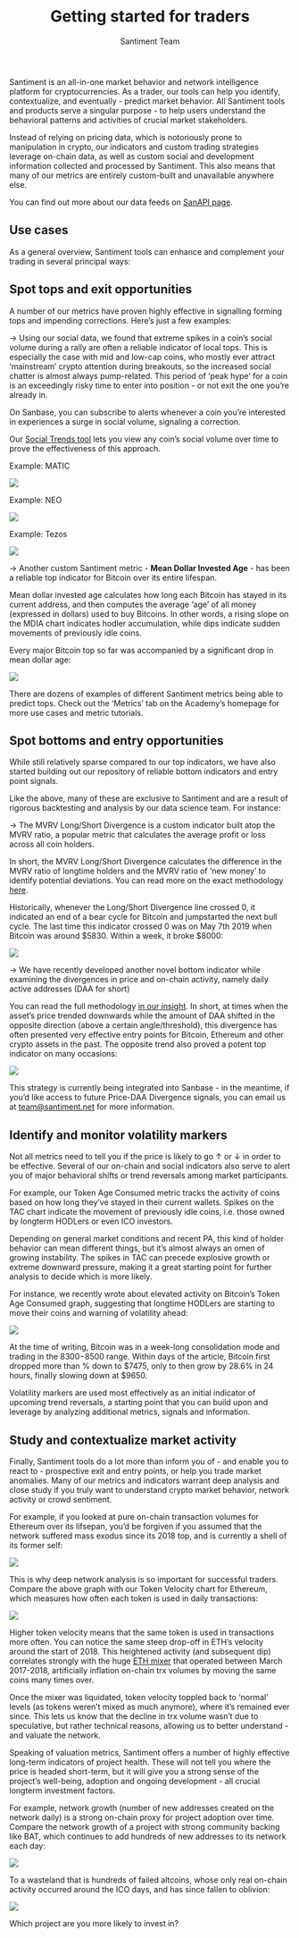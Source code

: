 ﻿---
title: Getting started for traders
description: Explanations, tutorials and use cases for Santiment metrics and tools. Learn how to use our platform to better understand market behavior, network activity and stakeholder trends.
author: Santiment Team
---

Santiment is an all-in-one market behavior and network intelligence platform for cryptocurrencies. As a trader, our tools can help you identify, contextualize, and eventually - predict market behavior.
All Santiment tools and products serve a singular purpose - to help users understand the behavioral patterns and activities of crucial market stakeholders.

Instead of relying on pricing data, which is notoriously prone to manipulation in crypto, our indicators and custom trading strategies leverage on-chain data, as well as custom social and development information collected and processed by Santiment. This also means that many of our metrics are entirely custom-built and unavailable anywhere else.

You can find out more about our data feeds on [SanAPI page](http://neuro.santiment.net).

## Use cases

As a general overview, Santiment tools can enhance and complement your trading in several principal ways:

## Spot tops and exit opportunities

A number of our metrics have proven highly effective in signalling forming tops and impending corrections. Here’s just a few examples:

-> Using our social data, we found that extreme spikes in a coin’s social volume during a rally are often a reliable indicator of local tops. This is especially the case with mid and low-cap coins, who mostly ever attract ‘mainstream’ crypto attention during breakouts, so the increased social chatter is almost always pump-related. This period of ‘peak hype’ for a coin is an exceedingly risky time to enter into position - or not exit the one you’re already in.


On Sanbase, you can subscribe to alerts whenever a coin you’re interested in experiences a surge in social volume, signaling a correction.

Our [Social Trends tool](https://app.santiment.net/labs/trends) lets you view any coin’s social volume over time to prove the effectiveness of this approach.

Example: MATIC

![](image7.png)


Example: NEO

![](image6.png)

Example: Tezos

![](image8.png)


-> Another custom Santiment metric - **Mean Dollar Invested Age** - has been a reliable top indicator for Bitcoin over its entire lifespan.

Mean dollar invested age calculates how long each Bitcoin has stayed in its current address, and then computes the average ‘age’ of all money (expressed in dollars) used to buy Bitcoins. In other words, a rising slope on the MDIA chart indicates hodler accumulation, while dips indicate sudden movements of previously idle coins.

Every major Bitcoin top so far was accompanied by a significant drop in mean dollar age:

![](image2.png)

There are dozens of examples of different Santiment metrics being able to predict tops. Check out the ‘Metrics’ tab on the Academy’s homepage for more use cases and metric tutorials.

## Spot bottoms and entry opportunities

While still relatively sparse compared to our top indicators, we have also started building out our repository of reliable bottom indicators and entry point signals.



Like the above, many of these are exclusive to Santiment and are a result of rigorous backtesting and analysis by our data science team. For instance:



-> The MVRV Long/Short Divergence is a custom indicator built atop the MVRV ratio, a popular metric that calculates the average profit or loss across all coin holders.



In short, the MVRV Long/Short Divergence calculates the difference in the MVRV ratio of longtime holders and the MVRV ratio of ‘new money’ to identify potential deviations. You can read more on the exact methodology [here](https://insights.santiment.net/read/btc's-mvrv-long%252Fshort-difference-waves-a-bullish-flag-5620).



Historically, whenever the Long/Short Divergence line crossed 0, it indicated an end of a bear cycle for Bitcoin and jumpstarted the next bull cycle. The last time this indicator crossed 0 was on May 7th 2019 when Bitcoin was around $5830. Within a week, it broke $8000:


![](image4.png)

-> We have recently developed another novel bottom indicator while examining the divergences in price and on-chain activity, namely daily active addresses (DAA for short)

You can read the full methodology [in our insight](https://insights.santiment.net/read/price---daily-addresses-divergence%3A-%0Aa-primer-on-on-chain-trading-strategies-2222). In short, at times when the asset’s price trended downwards while the amount of DAA shifted in the opposite direction (above a certain angle/threshold), this divergence has often presented very effective entry points for Bitcoin, Ethereum and other crypto assets in the past. The opposite trend also proved a potent top indicator on many occasions:

![](image9.png)

This strategy is currently being integrated into Sanbase - in the meantime, if you’d like access to future Price-DAA Divergence signals, you can email us at team@santiment.net for more information.


## Identify and monitor volatility markers


Not all metrics need to tell you if the price is likely to go ↑ or ↓ in order to be effective. Several of our on-chain and social indicators also serve to alert you of major behavioral shifts or trend reversals among market participants.



For example, our Token Age Consumed metric tracks the activity of coins based on how long they’ve stayed in their current wallets. Spikes on the TAC chart indicate the movement of previously idle coins, i.e. those owned by longterm HODLers or even ICO investors.



Depending on general market conditions and recent PA, this kind of holder behavior can mean different things, but it’s  almost always an omen of growing instability. The spikes in TAC can precede explosive growth or extreme downward pressure, making it a great starting point for further analysis to decide which is more likely. 



For instance, we recently wrote about elevated activity on Bitcoin’s Token Age Consumed graph, suggesting that longtime HODLers are starting to move their coins and warning of volatility ahead:

![](image10.png)


At the time of writing, Bitcoin was in a week-long consolidation mode and trading in the $8300-$8500 range. Within days of the article, Bitcoin first dropped more than % down to $7475, only to then grow by 28.6% in 24 hours, finally slowing down at $9650.



Volatility markers are used most effectively as an initial indicator of upcoming trend reversals, a starting point that you can build upon and leverage by analyzing additional metrics, signals and information.


## Study and contextualize market activity

Finally, Santiment tools do a lot more than inform you of - and enable you to react to - prospective exit and entry points, or help you trade market anomalies. Many of our metrics and indicators warrant deep analysis and close study if you truly want to understand crypto market behavior, network activity or crowd sentiment.



For example, if you looked at pure on-chain transaction volumes for Ethereum over its lifsepan, you’d be forgiven if you assumed that the network suffered mass exodus since its 2018 top, and is currently a shell of its former self:



![](image11.png)

This is why deep network analysis is so important for successful traders. Compare the above graph with our Token Velocity chart for Ethereum, which measures how often each token is used in daily transactions:

![](image1.png)

Higher token velocity means that the same token is used in transactions more often. You can notice the same steep drop-off in ETH’s velocity around the start of 2018. This heightened activity (and subsequent dip) correlates strongly with the huge [ETH mixer](https://nulltx.com/over-68-of-all-ethereum-transaction-value-is-mixed-by-one-entity/) that operated between March 2017-2018, artificially inflation on-chain trx volumes by moving the same coins many times over.


Once the mixer was liquidated, token velocity toppled back to ‘normal’ levels (as tokens weren’t mixed as much anymore), where it’s remained ever since. This lets us know that the decline in trx volume wasn’t due to speculative, but rather technical reasons, allowing us to better understand - and valuate the network.


Speaking of valuation metrics, Santiment offers a number of highly effective long-term indicators of project health. These will not tell you where the price is headed short-term, but it will give you a strong sense of the project’s well-being, adoption and ongoing development - all crucial longterm investment factors.


For example, network growth (number of new addresses created on the network daily) is a strong on-chain proxy for project adoption over time. Compare the network growth of a project with strong community backing like BAT, which continues to add hundreds of new addresses to its network each day:

![](image3.png)

To a wasteland that is hundreds of failed altcoins, whose only real on-chain activity occurred around the ICO days, and has since fallen to oblivion:

![](image5.png)

Which project are you more likely to invest in?
